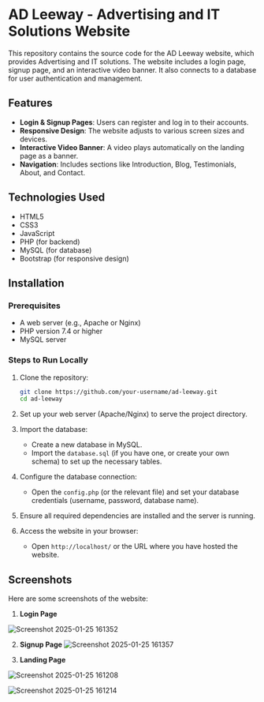 # AD Leeway - Advertising and IT Solutions Website

This repository contains the source code for the AD Leeway website, which provides Advertising and IT solutions. The website includes a login page, signup page, and an interactive video banner. It also connects to a database for user authentication and management.

## Features

- **Login & Signup Pages**: Users can register and log in to their accounts.
- **Responsive Design**: The website adjusts to various screen sizes and devices.
- **Interactive Video Banner**: A video plays automatically on the landing page as a banner.
- **Navigation**: Includes sections like Introduction, Blog, Testimonials, About, and Contact.

## Technologies Used

- HTML5
- CSS3
- JavaScript
- PHP (for backend)
- MySQL (for database)
- Bootstrap (for responsive design)

## Installation

### Prerequisites

- A web server (e.g., Apache or Nginx)
- PHP version 7.4 or higher
- MySQL server

### Steps to Run Locally

1. Clone the repository:

   ```bash
   git clone https://github.com/your-username/ad-leeway.git
   cd ad-leeway
2. Set up your web server (Apache/Nginx) to serve the project directory.

3. Import the database:
   - Create a new database in MySQL.
   - Import the `database.sql` (if you have one, or create your own schema) to set up the necessary tables.

4. Configure the database connection:
   - Open the `config.php` (or the relevant file) and set your database credentials (username, password, database name).

5. Ensure all required dependencies are installed and the server is running.

6. Access the website in your browser:
   - Open `http://localhost/` or the URL where you have hosted the website.

## Screenshots

Here are some screenshots of the website:

1. **Login Page**
   
![Screenshot 2025-01-25 161352](https://github.com/user-attachments/assets/34949b7b-471c-426e-a63a-176ef41cd66c)

2. **Signup Page**
   ![Screenshot 2025-01-25 161357](https://github.com/user-attachments/assets/016e0525-a109-4329-b7bd-f97c21e2893a)


3. **Landing Page**
  
![Screenshot 2025-01-25 161208](https://github.com/user-attachments/assets/74bc48ce-117e-4fe9-b2d3-5b861968eb99)

![Screenshot 2025-01-25 161214](https://github.com/user-attachments/assets/93f68ad3-e03a-4873-b9d8-7bd289cf0ff4)

